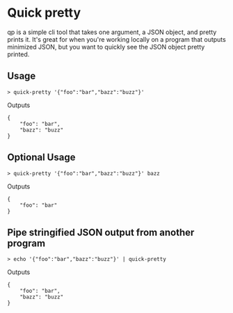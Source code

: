 # Quick pretty
qp is a simple cli tool that takes one argument, a JSON object, and pretty prints it.
It's great for when you're working locally on a program that outputs minimized JSON, but you want to quickly see the JSON object pretty printed.

## Usage

`> quick-pretty '{"foo":"bar","bazz":"buzz"}'`

Outputs
```
{
	"foo": "bar",
	"bazz": "buzz"
}
```

## Optional Usage

`> quick-pretty '{"foo":"bar","bazz":"buzz"}' bazz`

Outputs
```
{
	"foo": "bar"
}
```

## Pipe stringified JSON output from another program

`> echo '{"foo":"bar","bazz":"buzz"}' | quick-pretty`

Outputs
```
{
	"foo": "bar",
	"bazz": "buzz"
}
```